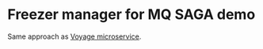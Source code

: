# Freezer manager for MQ SAGA demo

Same approach as [Voyage microservice](https://github.com/ibm-cloud-architecture/eda-kc-voyage-ms-mq).